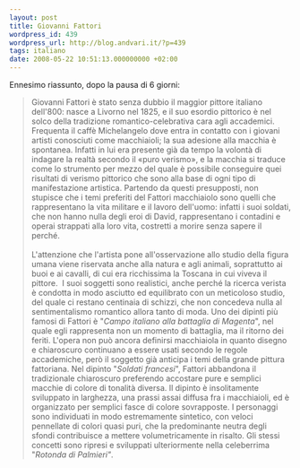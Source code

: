 ```yaml
---
layout: post
title: Giovanni Fattori
wordpress_id: 439
wordpress_url: http://blog.andvari.it/?p=439
tags: italiano
date: 2008-05-22 10:51:13.000000000 +02:00
---
```

Ennesimo riassunto, dopo la pausa di 6 giorni:
<blockquote>Giovanni Fattori è stato senza dubbio il maggior pittore italiano dell'800: nasce a Livorno nel 1825, e il suo esordio pittorico è nel solco della tradizione romantico-celebrativa cara agli accademici. Frequenta il caffè Michelangelo dove entra in contatto con i giovani artisti conosciuti come macchiaioli; la sua adesione alla macchia è spontanea. Infatti in lui era presente già da tempo la volontà di indagare la realtà secondo il «puro verismo», e la macchia si traduce come lo strumento per mezzo del quale è possibile conseguire quei risultati di verismo pittorico che sono alla base di ogni tipo di manifestazione artistica. Partendo da questi presupposti, non stupisce che i temi preferiti del Fattori macchiaiolo sono quelli che rappresentano la vita militare e il lavoro dell'uomo: infatti i suoi soldati, che non hanno nulla degli eroi di David, rappresentano i contadini e operai strappati alla loro vita, costretti a morire senza sapere il perché. <br id="fpxf0" /> <br id="fpxf1" /> L'attenzione che l'artista pone all'osservazione allo studio della figura umana viene riservata anche alla natura e agli animali, soprattutto ai buoi e ai cavalli, di cui era ricchissima la Toscana in cui viveva il pittore.  I suoi soggetti sono realistici, anche perché la ricerca verista è condotta in modo asciutto ed equilibrato con un meticoloso studio, del quale ci restano centinaia di schizzi, che non concedeva nulla al sentimentalismo romantico allora tanto di moda. Uno dei dipinti più famosi di Fattori è "<em id="cyxx0">Campo italiano alla battaglia di Magenta</em>", nel quale egli rappresenta non un momento di battaglia, ma il ritorno dei feriti. L'opera non può ancora definirsi macchiaiola in quanto disegno e chiaroscuro continuano a essere usati secondo le regole accademiche, però il soggetto già anticipa i temi della grande pittura fattoriana. Nel dipinto "<em id="cyxx1">Soldati francesi</em>", Fattori abbandona il tradizionale chiaroscuro preferendo accostare pure e semplici macchie di colore di tonalità diversa. Il dipinto è insolitamente sviluppato in larghezza, una prassi assai diffusa fra i macchiaioli, ed è organizzato per semplici fasce di colore sovrapposte. I personaggi sono individuati in modo estremamente sintetico, con veloci pennellate di colori quasi puri, che la predominante neutra degli sfondi contribuisce a mettere volumetricamente in risalto. Gli stessi concetti sono ripresi e sviluppati ulteriormente nella celeberrima "<em id="q4y20">Rotonda di Palmieri"</em>.</blockquote>
